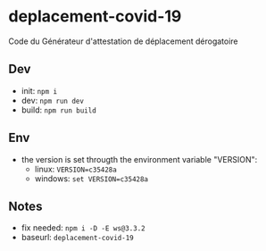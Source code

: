 # deplacement-covid-19
Code du Générateur d'attestation de déplacement dérogatoire

## Dev
* init: `npm i`
* dev: `npm run dev`
* build: `npm run build`

## Env
* the version is set througth the environment variable "VERSION":
  * linux: `VERSION=c35428a`
  * windows: `set VERSION=c35428a`
  
## Notes
* fix needed: `npm i -D -E ws@3.3.2`
* baseurl: `deplacement-covid-19`
